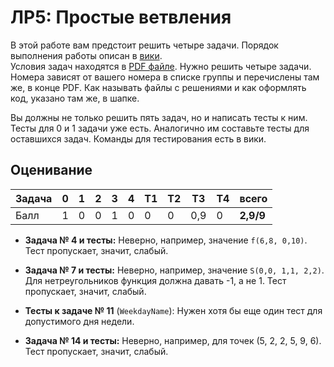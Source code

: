 # ЛР5: Простые ветвления

В этой работе вам предстоит решить четыре задачи. Порядок выполнения работы описан в [вики](https://github.com/progivt19/js05if/wiki).  
Условия задач находятся в [PDF файле](./js05if.pdf). 
Нужно решить четыре задачи. Номера зависят от 
вашего номера в списке группы и перечислены там же, 
в конце PDF. Как называть файлы с решениями и как 
оформлять код, указано там же, в шапке.

Вы должны не только решить пять задач, но и написать тесты к ним. Тесты для 0 и 1 задачи уже есть. Аналогично им составьте тесты для оставшихся задач. Команды для тестирования есть в вики.

## Оценивание
|Задача| 0 | 1 | 2 | 3 | 4 |T1 |T2 |T3 |T4 |  всего  |
|------|---|---|---|---|---|---|---|---|---|---------|
|Балл  | 1 | 0 | 0 | 1 | 0 | 0 | 0 |0,9| 0 |**2,9/9**|

* **Задача № 4 и тесты:** Неверно, например, значение `f(6,8, 0,10)`. Тест пропускает, значит, слабый.

* **Задача № 7 и тесты:** Неверно, например, значение `S(0,0, 1,1, 2,2)`. Для нетреугольников функция должна давать -1, а не 1. Тест пропускает, значит, слабый.

* **Тесты к задаче № 11** (`WeekdayName`): Нужен хотя бы еще один тест для допустимого дня недели.

* **Задача № 14 и тесты:** Неверно, например, для точек (5, 2, 2, 5, 9, 6). Тест пропускает, значит, слабый.